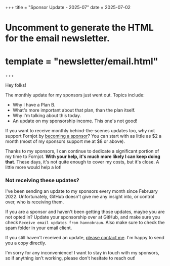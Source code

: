 +++
title = "Sponsor Update - 2025-07"
date = 2025-07-02

# Uncomment to generate the HTML for the email newsletter.
# template = "newsletter/email.html"
+++

Hey folks!

The monthly update for my sponsors just went out. Topics include:

- Why I have a Plan B.
- What's more important about that plan, than the plan itself.
- Why I'm talking about this today.
- An update on my sponsorship income. This one's not good!

If you want to receive monthly behind-the-scenes updates too, why not support
Fornjot by [becoming a sponsor](https://github.com/sponsors/hannobraun)? You can
start with as little as $2 a month (most of my sponsors support me at $8 or above).

Thanks to my sponsors, I can continue to dedicate a significant portion of my time to Fornjot. **With your help, it's much more likely I can keep doing that**. These days, it's not quite enough to cover my costs, but it's close. A little more would help a lot!


### Not receiving these updates?

I've been sending an update to my sponsors every month since February 2022.
Unfortunately, GitHub doesn't give me any insight into, or control over, who is receiving them.

If you are a sponsor and haven't been getting those updates, maybe you are not opted
in? Update your sponsorship over at GitHub, and make sure you check
`Receive email updates from hannobraun`. Also make sure to check the spam folder
in your email client.

If you still haven't received an update,
[please contact me](mailto:hello@hannobraun.com). I'm happy to send you a copy
directly.

I'm sorry for any inconvenience! I want to stay in touch with my sponsors, so if
anything isn't working, please don't hesitate to reach out!
